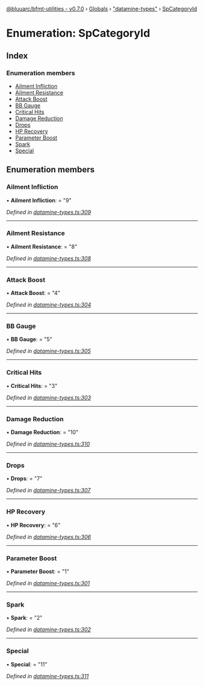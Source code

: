 [@bluuarc/bfmt-utilities - v0.7.0](../README.md) › [Globals](../globals.md) › ["datamine-types"](../modules/_datamine_types_.md) › [SpCategoryId](_datamine_types_.spcategoryid.md)

# Enumeration: SpCategoryId

## Index

### Enumeration members

* [Ailment Infliction](_datamine_types_.spcategoryid.md#ailment-infliction)
* [Ailment Resistance](_datamine_types_.spcategoryid.md#ailment-resistance)
* [Attack Boost](_datamine_types_.spcategoryid.md#attack-boost)
* [BB Gauge](_datamine_types_.spcategoryid.md#bb-gauge)
* [Critical Hits](_datamine_types_.spcategoryid.md#critical-hits)
* [Damage Reduction](_datamine_types_.spcategoryid.md#damage-reduction)
* [Drops](_datamine_types_.spcategoryid.md#drops)
* [HP Recovery](_datamine_types_.spcategoryid.md#hp-recovery)
* [Parameter Boost](_datamine_types_.spcategoryid.md#parameter-boost)
* [Spark](_datamine_types_.spcategoryid.md#spark)
* [Special](_datamine_types_.spcategoryid.md#special)

## Enumeration members

###  Ailment Infliction

• **Ailment Infliction**: = "9"

*Defined in [datamine-types.ts:309](https://github.com/BluuArc/bfmt-utilities/blob/master/src/datamine-types.ts#L309)*

___

###  Ailment Resistance

• **Ailment Resistance**: = "8"

*Defined in [datamine-types.ts:308](https://github.com/BluuArc/bfmt-utilities/blob/master/src/datamine-types.ts#L308)*

___

###  Attack Boost

• **Attack Boost**: = "4"

*Defined in [datamine-types.ts:304](https://github.com/BluuArc/bfmt-utilities/blob/master/src/datamine-types.ts#L304)*

___

###  BB Gauge

• **BB Gauge**: = "5"

*Defined in [datamine-types.ts:305](https://github.com/BluuArc/bfmt-utilities/blob/master/src/datamine-types.ts#L305)*

___

###  Critical Hits

• **Critical Hits**: = "3"

*Defined in [datamine-types.ts:303](https://github.com/BluuArc/bfmt-utilities/blob/master/src/datamine-types.ts#L303)*

___

###  Damage Reduction

• **Damage Reduction**: = "10"

*Defined in [datamine-types.ts:310](https://github.com/BluuArc/bfmt-utilities/blob/master/src/datamine-types.ts#L310)*

___

###  Drops

• **Drops**: = "7"

*Defined in [datamine-types.ts:307](https://github.com/BluuArc/bfmt-utilities/blob/master/src/datamine-types.ts#L307)*

___

###  HP Recovery

• **HP Recovery**: = "6"

*Defined in [datamine-types.ts:306](https://github.com/BluuArc/bfmt-utilities/blob/master/src/datamine-types.ts#L306)*

___

###  Parameter Boost

• **Parameter Boost**: = "1"

*Defined in [datamine-types.ts:301](https://github.com/BluuArc/bfmt-utilities/blob/master/src/datamine-types.ts#L301)*

___

###  Spark

• **Spark**: = "2"

*Defined in [datamine-types.ts:302](https://github.com/BluuArc/bfmt-utilities/blob/master/src/datamine-types.ts#L302)*

___

###  Special

• **Special**: = "11"

*Defined in [datamine-types.ts:311](https://github.com/BluuArc/bfmt-utilities/blob/master/src/datamine-types.ts#L311)*
